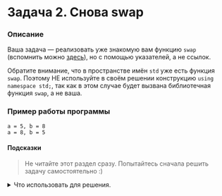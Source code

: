 # Задача 2. Снова swap

### Описание
Ваша задача — реализовать уже знакомую вам функцию `swap` (вспомнить можно [здесь](../../1.7/02)), но с помощью указателей, а не ссылок.

Обратите внимание, что в пространстве имён `std` уже есть функция `swap`. Поэтому НЕ используйте в своём решении конструкцию `using namespace std;`, так как в этом случае будет вызвана библиотечная функция `swap`, а не ваша.

### Пример работы программы
```
a = 5, b = 8
a = 8, b = 5
```
#### Подсказки

> Не читайте этот раздел сразу. Попытайтесь сначала решить задачу самостоятельно :)

<details>

<summary>Что использовать для решения.</summary>

Чтобы функция  `swap`  могла изменять значения в тех переменных, которые в неё передали, вы должны передать в функцию не сами переменные, а указатели на них. Внутри функции нужно применить к указателям операцию разыменования (`*`).

Для вывода на консоль использовать  `std::cout`.

</details>
